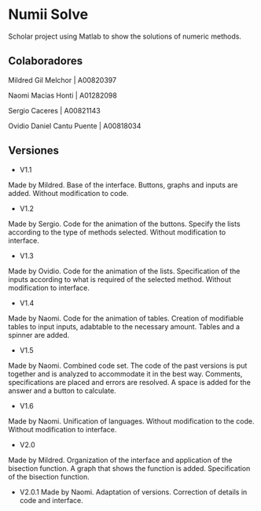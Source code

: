 # Numii Solve
Scholar project using Matlab to show the solutions of numeric methods.

## Colaboradores

Mildred Gil Melchor | A00820397

Naomi Macias Honti | A01282098

Sergio Caceres | A00821143

Ovidio Daniel Cantu Puente | A00818034

## Versiones

- V1.1
 
 Made by Mildred. Base of the interface. Buttons, graphs and inputs are added. Without modification to code.
 
- V1.2

 Made by Sergio. Code for the animation of the buttons. Specify the lists according to the type of methods selected. Without modification to interface.
 
- V1.3

 Made by Ovidio. Code for the animation of the lists. Specification of the inputs according to what is required of the selected method. Without modification to interface.
 
- V1.4

 Made by Naomi. Code for the animation of tables. Creation of modifiable tables to input inputs, adabtable to the necessary amount. Tables and a spinner are added.
 
- V1.5

 Made by Naomi. Combined code set. The code of the past versions is put together and is analyzed to accommodate it in the best way. Comments, specifications are placed and errors are resolved. A space is added for the answer and a button to calculate.
 
 
- V1.6

 Made by Naomi. Unification of languages. Without modification to the code. Without modification to interface.
 
- V2.0
 
 Made by Mildred. Organization of the interface and application of the bisection function. A graph that shows the function is added. Specification of the bisection function.
 
- V2.0.1
 Made by Naomi. Adaptation of versions. Correction of details in code and interface.
